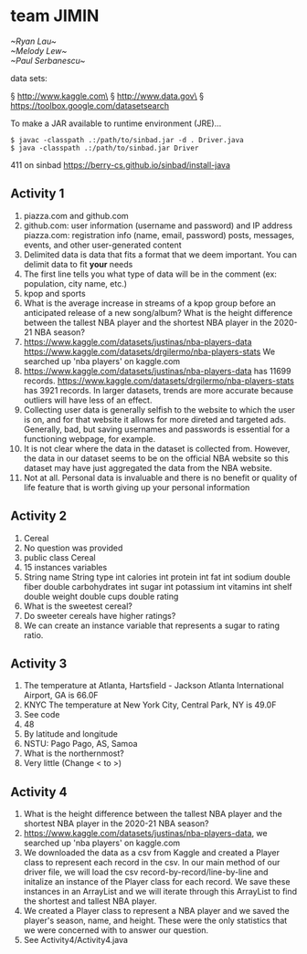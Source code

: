 # team JIMIN
*\~Ryan Lau\~*\
*\~Melody Lew\~*\
*\~Paul Serbanescu\~*

data sets:

§ http://www.kaggle.com\
§ http://www.data.gov\
§ https://toolbox.google.com/datasetsearch


To make a JAR available to runtime environment (JRE)...

```
$ javac -classpath .:/path/to/sinbad.jar -d . Driver.java
$ java -classpath .:/path/to/sinbad.jar Driver
```

411 on sinbad
https://berry-cs.github.io/sinbad/install-java

## Activity 1
1. piazza.com and github.com
2. github.com: user information (username and password) and IP address
   piazza.com: registration info (name, email, password) posts, messages, events, and other user-generated content
3. Delimited data is data that fits a format that we deem important. You can delimit data to fit **your** needs
4. The first line tells you what type of data will be in the comment (ex: population, city name, etc.)
5. kpop and sports
6. What is the average increase in streams of a kpop group before an anticipated release of a new song/album?
   What is the height difference between the tallest NBA player and the shortest NBA player in the 2020-21 NBA season?
7. https://www.kaggle.com/datasets/justinas/nba-players-data
   https://www.kaggle.com/datasets/drgilermo/nba-players-stats
   We searched up 'nba players' on kaggle.com
8. https://www.kaggle.com/datasets/justinas/nba-players-data has 11699 records.
   https://www.kaggle.com/datasets/drgilermo/nba-players-stats has 3921 records.
   In larger datasets, trends are more accurate because outliers will have less of an effect.
9. Collecting user data is generally selfish to the website to which the user is on, and for that website it allows for more direted and targeted ads. Generally, bad, but saving usernames and passwords is essential for a functioning webpage, for example.
10. It is not clear where the data in the dataset is collected from. However, the data in our dataset seems to be on the official NBA website so this dataset may have just aggregated the data from the NBA website. 
11. Not at all. Personal data is invaluable and there is no benefit or quality of life feature that is worth giving up your personal information

## Activity 2
1. Cereal
2. No question was provided
3. public class Cereal
4. 15 instances variables
5. String name
   String type
   int calories
   int protein
   int fat
   int sodium
   double fiber
   double carbohydrates
   int sugar
   int potassium
   int vitamins
   int shelf
   double weight
   double cups
   double rating
8. What is the sweetest cereal?
9. Do sweeter cereals have higher ratings?
10. We can create an instance variable that represents a sugar to rating ratio.


## Activity 3
1. The temperature at Atlanta, Hartsfield - Jackson Atlanta International Airport, GA is 66.0F
2. KNYC
   The temperature at New York City, Central Park, NY is 49.0F
3. See code
4. 48
5. By latitude and longitude
6. NSTU: Pago Pago, AS, Samoa
7. What is the northernmost?
8. Very little (Change < to >)

## Activity 4
1. What is the height difference between the tallest NBA player and the shortest NBA player in the 2020-21 NBA season?
2. https://www.kaggle.com/datasets/justinas/nba-players-data, we searched up 'nba players' on kaggle.com
3. We downloaded the data as a csv from Kaggle and created a Player class to represent each record in the csv. 
   In our main method of our driver file, we will load the csv record-by-record/line-by-line and initalize an instance of the Player class for each record. We save these instances in an ArrayList and we will iterate through this ArrayList to find the shortest and tallest NBA player.
4. We created a Player class to represent a NBA player and we saved the player's season, name, and height. These were the only statistics that we were concerned with to answer our question.
5. See Activity4/Activity4.java
